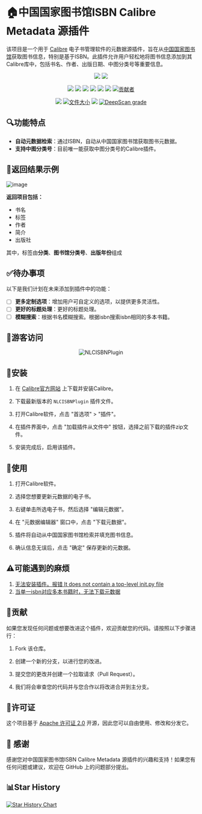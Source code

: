 # 🏠中国国家图书馆ISBN Calibre Metadata 源插件

该项目是一个用于 [Calibre](https://calibre-ebook.com/) 电子书管理软件的元数据源插件，旨在从[中国国家图书馆](http://opac.nlc.cn/F)获取图书信息，特别是基于ISBN。此插件允许用户轻松地将图书信息添加到其Calibre库中，包括书名、作者、出版日期、中图分类号等重要信息。

<p align="center">
	<a href="https://github.com/DoiiarX/NLCISBNPlugin/stargazers" target="_blank"><img src="https://img.shields.io/github/stars/DoiiarX/NLCISBNPlugin.svg"></a>
	<a href="https://github.com/DoiiarX/NLCISBNPlugin/network/members" target="_blank"><img src="https://img.shields.io/github/forks/DoiiarX/NLCISBNPlugin.svg"></a>
</p>
<p align="center">
	<a href="https://github.com/DoiiarX" target="_blank"><img src="https://img.shields.io/badge/Author-DoiiarX-NLCISBNPlugin.svg"></a>
	<a href="https://github.com/DoiiarX/NLCISBNPlugin/issues" target="_blank"><img src="https://img.shields.io/github/issues/DoiiarX/NLCISBNPlugin.svg"></a>
	<a href="https://github.com/DoiiarX/NLCISBNPlugin/issues?q=is%3Aissue+is%3Aclosed" target="_blank"><img src="https://img.shields.io/github/issues-closed/DoiiarX/NLCISBNPlugin.svg"></a>
	<a href="https://github.com/DoiiarX/NLCISBNPlugin/pulls" target="_blank"><img src="https://img.shields.io/github/issues-pr/DoiiarX/NLCISBNPlugin.svg"></a>
	<a href="https://github.com/DoiiarX/NLCISBNPlugin/pulls?q=is%3Apr+is%3Aclosed" target="_blank"><img src="https://img.shields.io/github/issues-pr-closed/DoiiarX/NLCISBNPlugin.svg"></a>
	<a href="https://github.com/DoiiarX/NLCISBNPlugin" target="_blank"><img src="https://img.shields.io/github/last-commit/DoiiarX/NLCISBNPlugin.svg"></a>
	<a href="https://img.shields.io/github/contributors/DoiiarX/NLCISBNPlugin"><img src="https://img.shields.io/github/contributors/DoiiarX/NLCISBNPlugin" alt="贡献者"></a>
</p>
<p align="center">
	<a href="https://github.com/DoiiarX/NLCISBNPlugin/releases" target="_blank"><img src="https://img.shields.io/github/release-pre/DoiiarX/NLCISBNPlugin"></a>
	<a href="https://img.shields.io/github/repo-size/DoiiarX/NLCISBNPlugin"><img src="https://img.shields.io/github/repo-size/DoiiarX/NLCISBNPlugin" alt="文件大小"></a>
	<a href="https://github.com/DoiiarX/NLCISBNPlugin/releases" target="_blank"><img src="https://img.shields.io/github/downloads/DoiiarX/NLCISBNPlugin/total"></a>
	<a href="https://deepscan.io/dashboard#view=project&tid=22929&pid=26210&bid=830826"><img src="https://deepscan.io/api/teams/22929/projects/26210/branches/830826/badge/grade.svg" alt="DeepScan grade"></a>
	
</p>



## 🔍功能特点

- **自动元数据检索**：通过ISBN，自动从中国国家图书馆获取图书元数据。
- **支持中图分类号**：目前唯一能获取中图分类号的Calibre插件。

## 🌟返回结果示例
![image](https://github.com/DoiiarX/NLCISBNPlugin/assets/25550075/e6906459-0457-4c8c-a872-d7eda2d8beff)

**返回项目包括：**
- 书名
- 标签
- 作者
- 简介
- 出版社

其中，标签由**分类**、**图书馆分类号**、**出版年份**组成

## ✅待办事项

以下是我们计划在未来添加到插件中的功能：

- [ ] **更多定制选项**：增加用户可自定义的选项，以提供更多灵活性。
- [ ] **更好的标题处理**：更好的标题处理。
- [ ] **模糊搜索**：根据书名模糊搜索。根据isbn搜索isbn相同的多本书籍。

## 👤游客访问
<p align="center"> 
   <img alingn="center" src="https://profile-counter.glitch.me/NLCISBNPlugin/count.svg"  alt="NLCISBNPlugin"/>
 </p>

## 🔧安装

1. 在 [Calibre官方网站](https://calibre-ebook.com/) 上下载并安装Calibre。

2. 下载最新版本的 `NLCISBNPlugin` 插件文件。

3. 打开Calibre软件，点击 "首选项" > "插件"。

4. 在插件界面中，点击 "加载插件从文件中" 按钮，选择之前下载的插件zip文件。

5. 安装完成后，启用该插件。

## 📘使用

1. 打开Calibre软件。

2. 选择您想要更新元数据的电子书。

3. 右键单击所选电子书，然后选择 "编辑元数据"。

4. 在 "元数据编辑器" 窗口中，点击 "下载元数据"。

5. 插件将自动从中国国家图书馆检索并填充图书信息。

6. 确认信息无误后，点击 "确定" 保存更新的元数据。

## ⚠️可能遇到的麻烦
1. [无法安装插件。报错 It does not contain a top-level init.py file](https://github.com/DoiiarX/NLCISBNPlugin/issues/1)
2. [当单一isbn对应多本书籍时，无法下载元数据](https://github.com/DoiiarX/NLCISBNPlugin/issues/4)

## 🤝贡献

如果您发现任何问题或想要改进这个插件，欢迎贡献您的代码。请按照以下步骤进行：

1. Fork 该仓库。

2. 创建一个新的分支，以进行您的改进。

3. 提交您的更改并创建一个拉取请求（Pull Request）。

4. 我们将会审查您的代码并与您合作以将改进合并到主分支。

## 📜许可证

这个项目基于 [Apache 许可证 2.0](LICENSE) 开源，因此您可以自由使用、修改和分发它。

## 💬 感谢

感谢您对中国国家图书馆ISBN Calibre Metadata 源插件的兴趣和支持！如果您有任何问题或建议，欢迎在 GitHub 上的问题部分提出。

## 📊Star History

[![Star History Chart](https://api.star-history.com/svg?repos=DoiiarX/NLCISBNPlugin&type=Date)](https://star-history.com/#DoiiarX/NLCISBNPlugin&Date)

